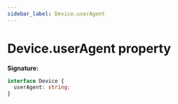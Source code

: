 ```yaml
---
sidebar_label: Device.userAgent
---
```


# Device.userAgent property

**Signature:**

```typescript
interface Device {
  userAgent: string;
}
```
